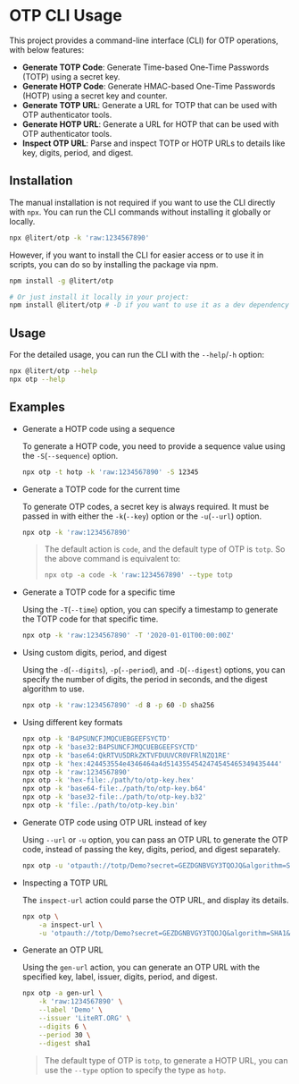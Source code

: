 # OTP CLI Usage

This project provides a command-line interface (CLI) for OTP operations, with below features:

- **Generate TOTP Code**: Generate Time-based One-Time Passwords (TOTP) using a secret key.
- **Generate HOTP Code**: Generate HMAC-based One-Time Passwords (HOTP) using a secret key and counter.
- **Generate TOTP URL**: Generate a URL for TOTP that can be used with OTP authenticator tools.
- **Generate HOTP URL**: Generate a URL for HOTP that can be used with OTP authenticator tools.
- **Inspect OTP URL**: Parse and inspect TOTP or HOTP URLs to details like key, digits, period, and digest.

## Installation

The manual installation is not required if you want to use the CLI directly with `npx`. You can run the CLI commands without installing it globally or locally.

```bash
npx @litert/otp -k 'raw:1234567890'
```

However, if you want to install the CLI for easier access or to use it in scripts, you can do so by installing the package via npm.

```bash
npm install -g @litert/otp

# Or just install it locally in your project:
npm install @litert/otp # -D if you want to use it as a dev dependency
```

## Usage

For the detailed usage, you can run the CLI with the `--help`/`-h` option:

```bash
npx @litert/otp --help
npx otp --help
```

## Examples

- Generate a HOTP code using a sequence

    To generate a HOTP code, you need to provide a sequence value using the `-S`(`--sequence`) option.

    ```bash
    npx otp -t hotp -k 'raw:1234567890' -S 12345
    ```

- Generate a TOTP code for the current time

    To generate OTP codes, a secret key is always required. It must be passed in with either the `-k`(`--key`) option or the `-u`(`--url`) option.

    ```bash
    npx otp -k 'raw:1234567890'
    ```

    > The default action is `code`, and the default type of OTP is `totp`.
    > So the above command is equivalent to:
    >
    > ```bash
    > npx otp -a code -k 'raw:1234567890' --type totp
    > ```

- Generate a TOTP code for a specific time

    Using the `-T`(`--time`) option, you can specify a timestamp to generate the TOTP code for that specific time.

    ```bash
    npx otp -k 'raw:1234567890' -T '2020-01-01T00:00:00Z'
    ```

- Using custom digits, period, and digest

    Using the `-d`(`--digits`), `-p`(`--period`), and `-D`(`--digest`) options, you can specify the number of digits, the period in seconds, and the digest algorithm to use.

    ```bash
    npx otp -k 'raw:1234567890' -d 8 -p 60 -D sha256
    ```

- Using different key formats

    ```bash
    npx otp -k 'B4PSUNCFJMQCUEBGEEFSYCTD'
    npx otp -k 'base32:B4PSUNCFJMQCUEBGEEFSYCTD'
    npx otp -k 'base64:QkRTVU5DRkZKTVFDUUVCR0VFRlNZQ1RE'
    npx otp -k 'hex:424453554e4346464a4d5143554542474545465349435444'
    npx otp -k 'raw:1234567890'
    npx otp -k 'hex-file:./path/to/otp-key.hex'
    npx otp -k 'base64-file:./path/to/otp-key.b64'
    npx otp -k 'base32-file:./path/to/otp-key.b32'
    npx otp -k 'file:./path/to/otp-key.bin'
    ```

- Generate OTP code using OTP URL instead of key

    Using `--url` or `-u` option, you can pass an OTP URL to generate the OTP code, instead of passing the key, digits, period, and digest separately.

    ```bash
    npx otp -u 'otpauth://totp/Demo?secret=GEZDGNBVGY3TQOJQ&algorithm=SHA1&digits=6&issuer=LiteRT.ORG&period=30'
    ```

- Inspecting a TOTP URL

    The `inspect-url` action could parse the OTP URL, and display its details.

    ```bash
    npx otp \
        -a inspect-url \
        -u 'otpauth://totp/Demo?secret=GEZDGNBVGY3TQOJQ&algorithm=SHA1&digits=6&issuer=LiteRT.ORG&period=30'
    ```

- Generate an OTP URL

    Using the `gen-url` action, you can generate an OTP URL with the specified key, label, issuer, digits, period, and digest.

    ```bash
    npx otp -a gen-url \
        -k 'raw:1234567890' \
        --label 'Demo' \
        --issuer 'LiteRT.ORG' \
        --digits 6 \
        --period 30 \
        --digest sha1
    ```

    > The default type of OTP is `totp`, to generate a HOTP URL, you can use the `--type` option to specify the type as `hotp`.